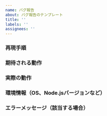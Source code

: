 ```yaml
---
name: バグ報告
about: バグ報告のテンプレート
title: ''
labels: ''
assignees: ''
---
```


<!-- タイトル例:
コマンド some-command, other-command を実行したあとの md ファイル出力先が aaa/{番号}/bbb のようになってしまう
-->

### 再現手順
<!-- 例
1. コマンド `some-command foo 123` を実行
2. コマンド `other-command bar 123` を実行
-->

### 期待される動作
<!-- 例
出力ファイルが `docs/xxx/yyy/zzz/123` に格納される
-->

### 実際の動作
<!-- 例
出力ファイルが `aaa/123/bbb/` に格納される
-->

### 環境情報（OS、Node.jsバージョンなど）
<!-- 例: Ubuntu 22.04 / Node.js v22.15.0 -->

### エラーメッセージ（該当する場合）
